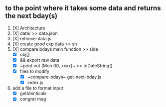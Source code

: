 ## to the point where it takes some data and returns the next bday(s)

1) [X] Architecture
1) [X] data/ >> data.json
1) [X] retrieve-data.js
1) [X] create _good_ exp data >> sh
1) [X] compare bdays main function >> side
    - [X] obj[]
    - [X] && export raw data
    - [X] ~print out (Mon 00, xxxx)~ >> toDateString()
    - [X] files to modify
        - [X] ~compare-bdays~ get-next-bday.js
        - [X] index.js
1) add a file to format input
    - [X] getIdenticals
    - [X] congrat msg
